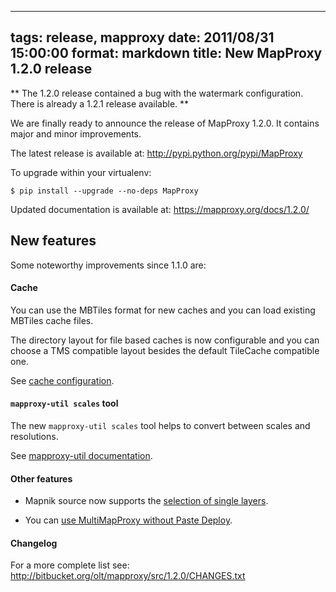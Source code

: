 
---
tags: release, mapproxy
date: 2011/08/31 15:00:00
format: markdown
title: New MapProxy 1.2.0 release
---

** The 1.2.0 release contained a bug with the watermark configuration. There is already a 1.2.1 release available. **

We are finally ready to announce the release of MapProxy 1.2.0. It
contains major and minor improvements.

The latest release is available at: <http://pypi.python.org/pypi/MapProxy>

To upgrade within your virtualenv:

    $ pip install --upgrade --no-deps MapProxy

Updated documentation is available at: <https://mapproxy.org/docs/1.2.0/>


## New features

Some noteworthy improvements since 1.1.0 are:

#### Cache

You can use the MBTiles format for new caches and you can load existing
MBTiles cache files.

The directory layout for file based caches is now configurable and you
can choose a TMS compatible layout besides the default TileCache
compatible one.

See [cache configuration](https://mapproxy.org/docs/nightly/configuration.html#cache).

#### `mapproxy-util scales` tool

The new `mapproxy-util scales` tool helps to convert between scales
and resolutions.

See [mapproxy-util documentation](https://mapproxy.org/docs/nightly/mapproxy_util.html#scales).

#### Other features

- Mapnik source now supports the [selection of single layers](https://mapproxy.org/docs/nightly/sources.html#mapnik).

- You can [use MultiMapProxy without Paste Deploy](https://mapproxy.org/docs/nightly/deployment.html#multimapproxy).


#### Changelog

For a more complete list see: <http://bitbucket.org/olt/mapproxy/src/1.2.0/CHANGES.txt>
